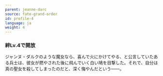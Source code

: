 ```yaml
---
parent: jeanne-darc
source: fate-grand-order
id: profile-4
language: ja
weight: 4
---
```


### 絆Lv.4で開放

ジャンヌ・ダルクのような魔女なら、喜んで火にかけてやる、と公言していたある兵士は、彼女が燃やされた後に飛んでいく白い鳩を目撃した。それで、自分は真の聖女を殺してしまったのだと、深く悔やんだという――。
